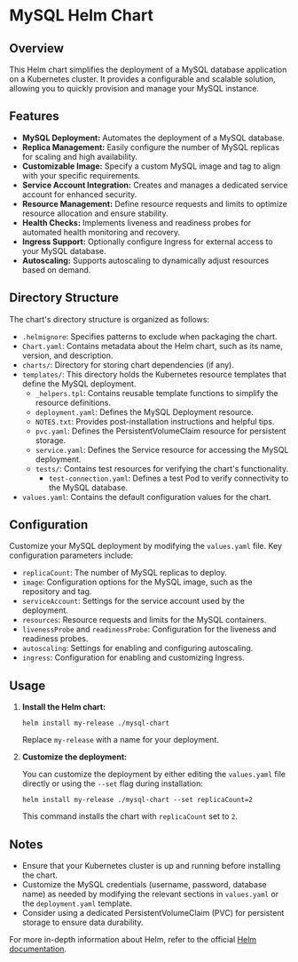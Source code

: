 # MySQL Helm Chart

## Overview

This Helm chart simplifies the deployment of a MySQL database application on a Kubernetes cluster. It provides a configurable and scalable solution, allowing you to quickly provision and manage your MySQL instance.

## Features

*   **MySQL Deployment:** Automates the deployment of a MySQL database.
*   **Replica Management:** Easily configure the number of MySQL replicas for scaling and high availability.
*   **Customizable Image:** Specify a custom MySQL image and tag to align with your specific requirements.
*   **Service Account Integration:** Creates and manages a dedicated service account for enhanced security.
*   **Resource Management:** Define resource requests and limits to optimize resource allocation and ensure stability.
*   **Health Checks:** Implements liveness and readiness probes for automated health monitoring and recovery.
*   **Ingress Support:** Optionally configure Ingress for external access to your MySQL database.
*   **Autoscaling:** Supports autoscaling to dynamically adjust resources based on demand.

## Directory Structure

The chart's directory structure is organized as follows:

*   `.helmignore`: Specifies patterns to exclude when packaging the chart.
*   `Chart.yaml`: Contains metadata about the Helm chart, such as its name, version, and description.
*   `charts/`: Directory for storing chart dependencies (if any).
*   `templates/`: This directory holds the Kubernetes resource templates that define the MySQL deployment.
    *   `_helpers.tpl`: Contains reusable template functions to simplify the resource definitions.
    *   `deployment.yaml`: Defines the MySQL Deployment resource.
    *   `NOTES.txt`: Provides post-installation instructions and helpful tips.
    *   `pvc.yaml`: Defines the PersistentVolumeClaim resource for persistent storage.
    *   `service.yaml`: Defines the Service resource for accessing the MySQL deployment.
    *   `tests/`: Contains test resources for verifying the chart's functionality.
        *   `test-connection.yaml`: Defines a test Pod to verify connectivity to the MySQL database.
*   `values.yaml`: Contains the default configuration values for the chart.

## Configuration

Customize your MySQL deployment by modifying the `values.yaml` file. Key configuration parameters include:

*   `replicaCount`: The number of MySQL replicas to deploy.
*   `image`: Configuration options for the MySQL image, such as the repository and tag.
*   `serviceAccount`: Settings for the service account used by the deployment.
*   `resources`: Resource requests and limits for the MySQL containers.
*   `livenessProbe` and `readinessProbe`: Configuration for the liveness and readiness probes.
*   `autoscaling`: Settings for enabling and configuring autoscaling.
*   `ingress`: Configuration for enabling and customizing Ingress.

## Usage

1.  **Install the Helm chart:**

    ```
    helm install my-release ./mysql-chart
    ```
    Replace `my-release` with a name for your deployment.

2.  **Customize the deployment:**

    You can customize the deployment by either editing the `values.yaml` file directly or using the `--set` flag during installation:

    ```
    helm install my-release ./mysql-chart --set replicaCount=2
    ```
    This command installs the chart with `replicaCount` set to `2`.

## Notes

*   Ensure that your Kubernetes cluster is up and running before installing the chart.
*   Customize the MySQL credentials (username, password, database name) as needed by modifying the relevant sections in `values.yaml` or the `deployment.yaml` template.
*   Consider using a dedicated PersistentVolumeClaim (PVC) for persistent storage to ensure data durability.

For more in-depth information about Helm, refer to the official [Helm documentation](https://helm.sh/docs/).
